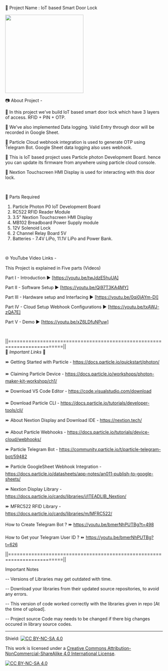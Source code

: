 🔴 Project Name : IoT based Smart Door Lock  


<img src="/Images/ESP32cam-Intruder-Telegram-nake2explore.png" height="250" >
  

<br  />

📷 About Project -  

🚩   In this project we've build IoT based smart door lock which have 3 layers of access. RFID + PIN + OTP.  

🚩   We’ve also implemented Data logging. Valid Entry through door will be recorded in Google Sheet.  

🚩   Particle Cloud webhook integration is used to generate OTP using Telegram Bot. Google Sheet data logging also uses webhook.  

🚩   This is IoT based project uses Particle photon Development Board. hence you can update its firmware from anywhere using particle cloud console.  

🚩   Nextion Touchscreen HMI Display is used for interacting with this door lock.  

<br  />

📜 Parts Required  

1. Particle Photon P0 IoT Development Board  
2. RC522 RFID Reader Module  
3. 3.5" Nextion Touchscreen HMI Display  
4. MB102 Breadboard Power Supply module  
7. 12V Solenoid Lock  
8. 2 Channel Relay Board 5V    
9. Batteries - 7.4V LiPo, 11.1V LiPo and Power Bank.  

<br  />

🌐 YouTube Video Links -  

This Project is explained in Five parts (Videos)  

Part I        -  Introduction                                   ▶️  [https://youtu.be/twJdzE5huUA]  

Part II       -  Software Setup                                 ▶️  [https://youtu.be/Qj97T3KA4MY]  

Part III      -  Hardware setup and Interfacing                 ▶️  [https://youtu.be/0qi0jAYm-DI]  

Part IV       -  Cloud Setup Webhook Configurations             ▶️  [https://youtu.be/txAWJ-zQA7E]  

Part  V       -  Demo                                           ▶️  [https://youtu.be/xZ6LDfuNPuw]  
  
<br  />

||=========================================================================||  
🔗 *Important Links* 🔗  

⏩  Getting Started with Particle  -  https://docs.particle.io/quickstart/photon/  

⏩  Claiming Particle Device  -  https://docs.particle.io/workshops/photon-maker-kit-workshop/ch1/  

⏩  Download VS Code Editor  -  https://code.visualstudio.com/download  

⏩  Download Particle CLI  -  https://docs.particle.io/tutorials/developer-tools/cli/  

⏩  About Nextion Display and Download IDE -  https://nextion.tech/  

⏩  About Particle Webhooks - https://docs.particle.io/tutorials/device-cloud/webhooks/  

⏩  Particle Telegram Bot  - https://community.particle.io/t/particle-telegram-bot/59482  

⏩  Particle GoogleSheet Webhook Integration -  https://docs.particle.io/datasheets/app-notes/an011-publish-to-google-sheets/  

⏩  Nextion Display Library - https://docs.particle.io/cards/libraries/i/ITEADLIB_Nextion/  

⏩  MFRC522 RFID Library - https://docs.particle.io/cards/libraries/m/MFRC522/  
<br  />
How to Create Telegram Bot ?    ⏩  https://youtu.be/bmerNhPUTBg?t=498  
<br  />
How to Get your Telegram User ID ?        ⏩  https://youtu.be/bmerNhPUTBg?t=626  

||=========================================================================||

Important Notes  

-- Versions of Libraries may get outdated with time.

-- Download your libraries from their updated source repositories, to avoid any errors.

-- This version of code worked correctly with the libraries given in repo [At the time of upload].

-- Project source Code may needs to be changed if there big changes occured in library source codes.  

  
  
------------------------------------------------------------------------------------------  

Shield: [![CC BY-NC-SA 4.0][cc-by-nc-sa-shield]][cc-by-nc-sa]

This work is licensed under a
[Creative Commons Attribution-NonCommercial-ShareAlike 4.0 International License][cc-by-nc-sa].

[![CC BY-NC-SA 4.0][cc-by-nc-sa-image]][cc-by-nc-sa]

[cc-by-nc-sa]: http://creativecommons.org/licenses/by-nc-sa/4.0/
[cc-by-nc-sa-image]: https://licensebuttons.net/l/by-nc-sa/4.0/88x31.png
[cc-by-nc-sa-shield]: https://img.shields.io/badge/License-CC%20BY--NC--SA%204.0-lightgrey.svg  

